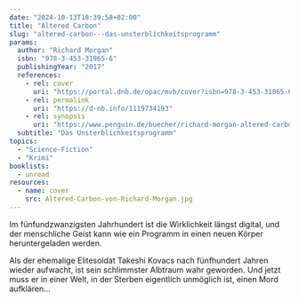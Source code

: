```yaml
---
date: "2024-10-13T18:39:58+02:00"
title: "Altered Carbon"
slug: "altered-carbon---das-unsterblichkeitsprogramm"
params:
  author: "Richard Morgan"
  isbn: "978-3-453-31865-6"
  publishingYear: "2017"
  references:
    - rel: cover
      uri: "https://portal.dnb.de/opac/mvb/cover?isbn=978-3-453-31865-6"
    - rel: permalink
      uri: "https://d-nb.info/1119734193"
    - rel: synopsis
      uri: "https://www.penguin.de/buecher/richard-morgan-altered-carbon-das-unsterblichkeitsprogramm/taschenbuch/9783453318656"
  subtitle: "Das Unsterblichkeitsprogramm"
topics:
  - "Science-Fiction"
  - "Krimi"
booklists:
  - unread
resources:
  - name: cover
    src: Altered-Carbon-von-Richard-Morgan.jpg
---
```


Im fünfundzwanzigsten Jahrhundert ist die Wirklichkeit längst digital, und der 
menschliche Geist kann wie ein Programm in einen neuen Körper heruntergeladen 
werden.

Als der ehemalige Elitesoldat Takeshi Kovacs nach fünfhundert Jahren wieder 
aufwacht, ist sein schlimmster Albtraum wahr geworden. Und jetzt muss er in 
einer Welt, in der Sterben eigentlich unmöglich ist, einen Mord aufklären…